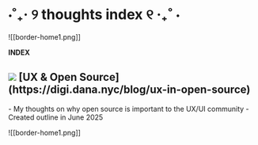 # ⋅˚₊‧ ୨ thoughts index ୧ ‧₊˚ ⋅

![[border-home1.png]]

**INDEX**

<h2 class="h-auto flex font-semibold items-center space-x-2">
	<img src="/_r/-/images/writing.png"/>
	 [UX & Open Source](https://digi.dana.nyc/blog/ux-in-open-source)
</h2>
- My thoughts on why open source is important to the UX/UI community
- Created outline in June 2025


![[border-home1.png]]